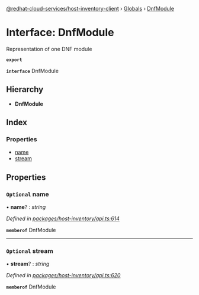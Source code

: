 [@redhat-cloud-services/host-inventory-client](../README.md) › [Globals](../globals.md) › [DnfModule](dnfmodule.md)

# Interface: DnfModule

Representation of one DNF module

**`export`** 

**`interface`** DnfModule

## Hierarchy

* **DnfModule**

## Index

### Properties

* [name](dnfmodule.md#optional-name)
* [stream](dnfmodule.md#optional-stream)

## Properties

### `Optional` name

• **name**? : *string*

*Defined in [packages/host-inventory/api.ts:614](https://github.com/RedHatInsights/javascript-clients/blob/master/packages/host-inventory/api.ts#L614)*

**`memberof`** DnfModule

___

### `Optional` stream

• **stream**? : *string*

*Defined in [packages/host-inventory/api.ts:620](https://github.com/RedHatInsights/javascript-clients/blob/master/packages/host-inventory/api.ts#L620)*

**`memberof`** DnfModule
